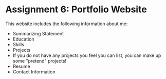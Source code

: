 # Assignment 6: Portfolio Website

This website includes the following information about me:
 - Summarizing Statement
 - Education
 - Skills
 - Projects
 - If you do not have any projects you feel you can list, you can make up some "pretend" projects!
 - Resume
 - Contact Information

